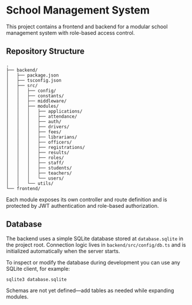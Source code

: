 # School Management System

This project contains a frontend and backend for a modular school management system with role-based access control.

## Repository Structure
```
.
├── backend/
│   ├── package.json
│   ├── tsconfig.json
│   ├── src/
│   │   ├── config/
│   │   ├── constants/
│   │   ├── middleware/
│   │   ├── modules/
│   │   │   ├── applications/
│   │   │   ├── attendance/
│   │   │   ├── auth/
│   │   │   ├── drivers/
│   │   │   ├── fees/
│   │   │   ├── librarians/
│   │   │   ├── officers/
│   │   │   ├── registrations/
│   │   │   ├── results/
│   │   │   ├── roles/
│   │   │   ├── staff/
│   │   │   ├── students/
│   │   │   ├── teachers/
│   │   │   └── users/
│   │   └── utils/
└── frontend/
```

Each module exposes its own controller and route definition and is protected by JWT authentication and role-based authorization.

## Database

The backend uses a simple SQLite database stored at `database.sqlite` in the project root. Connection logic lives in `backend/src/config/db.ts` and is initialized automatically when the server starts.

To inspect or modify the database during development you can use any SQLite client, for example:

```
sqlite3 database.sqlite
```

Schemas are not yet defined—add tables as needed while expanding modules.
